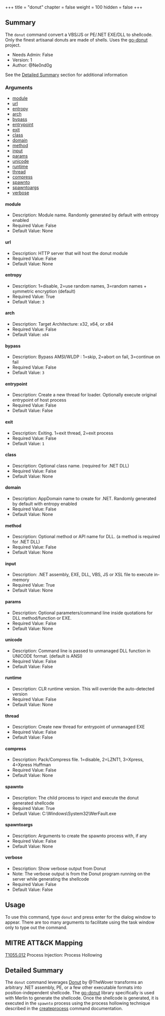 +++
title = "donut"
chapter = false
weight = 100
hidden = false
+++

## Summary

The `donut` command convert a VBS/JS or PE/.NET EXE/DLL to shellcode.
Only the finest artisanal donuts are made of shells.
Uses the [go-donut](https://github.com/Binject/go-donut) project.

- Needs Admin: False  
- Version: 1  
- Author: @Ne0nd0g

See the [Detailed Summary](#detailed-summary) section for additional information

### Arguments

- [module](#module)
- [url](#url)
- [entropy](#entropy)
- [arch](#arch)
- [bypass](#bypass)
- [entrypoint](#entrypoint)
- [exit](#exit)
- [class](#class)
- [domain](#domain)
- [method](#method)
- [input](#input)
- [params](#params)
- [unicode](#unicode)
- [runtime](#runtime)
- [thread](#thread)
- [compress](#compress)
- [spawnto](#spawnto)
- [spawntoargs](#spawntoargs)
- [verbose](#verbose)

#### module

- Description: Module name. Randomly generated by default with entropy enabled
- Required Value: False
- Default Value: None  

#### url

- Description: HTTP server that will host the donut module
- Required Value: False
- Default Value: None

#### entropy

- Description: 1=disable, 2=use random names, 3=random names + symmetric encryption (default)
- Required Value: True
- Default Value: `3`

#### arch

- Description: Target Architecture: x32, x64, or x84
- Required Value: False
- Default Value: `x84`

#### bypass

- Description: Bypass AMSI/WLDP : 1=skip, 2=abort on fail, 3=continue on fail
- Required Value: False
- Default Value: `3`

#### entrypoint

- Description: Create a new thread for loader. Optionally execute original entrypoint of host process
- Required Value: False
- Default Value: False

#### exit

- Description: Exiting. 1=exit thread, 2=exit process
- Required Value: False
- Default Value: `1`

#### class

- Description: Optional class name.  (required for .NET DLL)
- Required Value: False
- Default Value: None

#### domain

- Description: AppDomain name to create for .NET.  Randomly generated by default with entropy enabled
- Required Value: False
- Default Value: None

#### method

- Description: Optional method or API name for DLL. (a method is required for .NET DLL)
- Required Value: False
- Default Value: None

#### input

- Description: .NET assembly, EXE, DLL, VBS, JS or XSL file to execute in-memory
- Required Value: True
- Default Value: None

#### params

- Description: Optional parameters/command line inside quotations for DLL method/function or EXE.
- Required Value: False
- Default Value: None

#### unicode

- Description: Command line is passed to unmanaged DLL function in UNICODE format. (default is ANSI)
- Required Value: False
- Default Value: False

#### runtime

- Description: CLR runtime version. This will override the auto-detected version
- Required Value: False
- Default Value: None

#### thread

- Description: Create new thread for entrypoint of unmanaged EXE
- Required Value: False
- Default Value: False

#### compress

- Description: Pack/Compress file. 1=disable, 2=LZNT1, 3=Xpress, 4=Xpress Huffman
- Required Value: False
- Default Value: None 

#### spawnto

- Description: The child process to inject and execute the donut generated shellcode
- Required Value: True
- Default Value: C:\Windows\System32\WerFault.exe

#### spawntoargs

- Description: Arguments to create the spawnto process with, if any
- Required Value: False
- Default Value: None

#### verbose

- Description: Show verbose output from Donut
- Note: The verbose output is from the Donut program running on the server while generating the shellcode
- Required Value: False
- Default Value: False

## Usage

To use this command, type `donut` and press enter for the dialog window to appear. There are too many arguments to
facilitate using the task window only to type out the command.

## MITRE ATT&CK Mapping

[T1055.012](https://attack.mitre.org/techniques/T1055/012/) Process Injection: Process Hollowing

## Detailed Summary

The `donut` command leverages [Donut](https://github.com/TheWover/donut) by @TheWover transforms an arbitrary .NET 
assembly, PE, or a few other executable formats into position-independent shellcode.
The [go-donut](https://github.com/Binject/go-donut) library specifically is used with Merlin to generate the shellcode.
Once the shellcode is generated, it is executed in the `spawnto` process using the process hollowing technique described
in the [createprocess](./../createprocess) command documentation.
